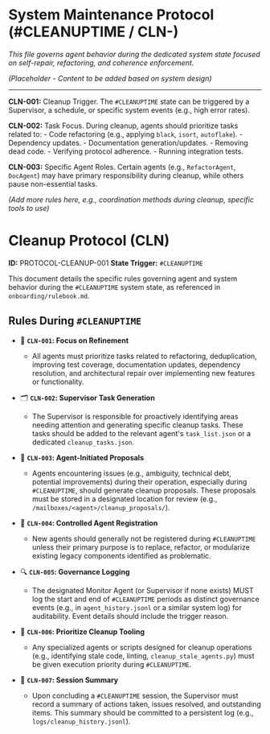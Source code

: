 # System Maintenance Protocol (#CLEANUPTIME / CLN-)

*This file governs agent behavior during the dedicated system state focused on self-repair, refactoring, and coherence enforcement.*

*(Placeholder - Content to be added based on system design)*

---

**CLN-001:** Cleanup Trigger. The `#CLEANUPTIME` state can be triggered by a Supervisor, a schedule, or specific system events (e.g., high error rates).

**CLN-002:** Task Focus. During cleanup, agents should prioritize tasks related to:
    - Code refactoring (e.g., applying `black`, `isort`, `autoflake`).
    - Dependency updates.
    - Documentation generation/updates.
    - Removing dead code.
    - Verifying protocol adherence.
    - Running integration tests.

**CLN-003:** Specific Agent Roles. Certain agents (e.g., `RefactorAgent`, `DocAgent`) may have primary responsibility during cleanup, while others pause non-essential tasks.

*(Add more rules here, e.g., coordination methods during cleanup, specific tools to use)*

# Cleanup Protocol (CLN)

**ID:** PROTOCOL-CLEANUP-001
**State Trigger:** `#CLEANUPTIME`

This document details the specific rules governing agent and system behavior during the `#CLEANUPTIME` system state, as referenced in `onboarding/rulebook.md`.

## Rules During `#CLEANUPTIME`

- 🧹 **`CLN-001`: Focus on Refinement**
  - All agents must prioritize tasks related to refactoring, deduplication, improving test coverage, documentation updates, dependency resolution, and architectural repair over implementing new features or functionality.

- 🗂 **`CLN-002`: Supervisor Task Generation**
  - The Supervisor is responsible for proactively identifying areas needing attention and generating specific cleanup tasks. These tasks should be added to the relevant agent's `task_list.json` or a dedicated `cleanup_tasks.json`.

- 🧠 **`CLN-003`: Agent-Initiated Proposals**
  - Agents encountering issues (e.g., ambiguity, technical debt, potential improvements) during their operation, especially during `#CLEANUPTIME`, should generate cleanup proposals. These proposals must be stored in a designated location for review (e.g., `/mailboxes/<agent>/cleanup_proposals/`).

- 🛑 **`CLN-004`: Controlled Agent Registration**
  - New agents should generally not be registered during `#CLEANUPTIME` unless their primary purpose is to replace, refactor, or modularize existing legacy components identified as problematic.

- 🔍 **`CLN-005`: Governance Logging**
  - The designated Monitor Agent (or Supervisor if none exists) MUST log the start and end of `#CLEANUPTIME` periods as distinct governance events (e.g., in `agent_history.jsonl` or a similar system log) for auditability. Event details should include the trigger reason.

- 🧰 **`CLN-006`: Prioritize Cleanup Tooling**
  - Any specialized agents or scripts designed for cleanup operations (e.g., identifying stale code, linting, `cleanup_stale_agents.py`) must be given execution priority during `#CLEANUPTIME`.

- 📜 **`CLN-007`: Session Summary**
  - Upon concluding a `#CLEANUPTIME` session, the Supervisor must record a summary of actions taken, issues resolved, and outstanding items. This summary should be committed to a persistent log (e.g., `logs/cleanup_history.jsonl`). 